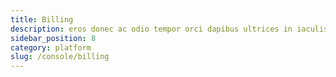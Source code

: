 ```yaml
---
title: Billing
description: eros donec ac odio tempor orci dapibus ultrices in iaculis nunc sed augue lacus viverra vitae congue eu consequat ac
sidebar_position: 8
category: platform
slug: /console/billing
---
```

